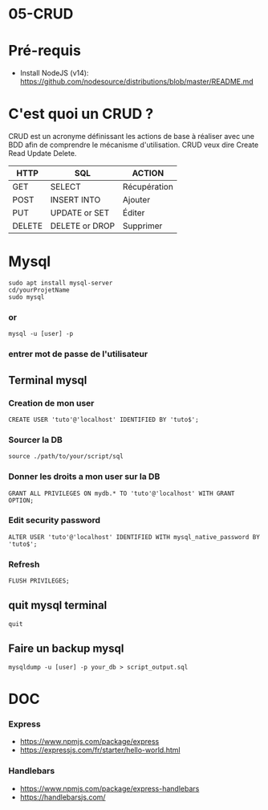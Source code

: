 # 05-CRUD

# Pré-requis
  - Install NodeJS (v14): https://github.com/nodesource/distributions/blob/master/README.md

# C'est quoi un CRUD ?

CRUD est un acronyme définissant les actions de base à réaliser avec une BDD afin de comprendre le mécanisme d'utilisation. CRUD veux dire Create Read Update Delete.

HTTP | SQL | ACTION
 --- | --- | --- 
GET | SELECT | Récupération
POST | INSERT INTO | Ajouter
PUT | UPDATE or SET | Éditer
DELETE | DELETE or DROP | Supprimer


# Mysql
```
sudo apt install mysql-server
cd/yourProjetName
sudo mysql
```

### or

```
mysql -u [user] -p
``` 
### entrer mot de passe de l'utilisateur

## Terminal mysql
### Creation de mon user
`CREATE USER 'tuto'@'localhost' IDENTIFIED BY 'tuto$';`
### Sourcer la DB
`source ./path/to/your/script/sql`
### Donner les droits a mon user sur la DB
`GRANT ALL PRIVILEGES ON mydb.* TO 'tuto'@'localhost' WITH GRANT OPTION;`
### Edit security password
`ALTER USER 'tuto'@'localhost' IDENTIFIED WITH mysql_native_password BY 'tuto$';`
### Refresh
`FLUSH PRIVILEGES;`

## quit mysql terminal
`quit`

## Faire un backup mysql
`mysqldump -u [user] -p your_db > script_output.sql`

# DOC
### Express
  - https://www.npmjs.com/package/express
  - https://expressjs.com/fr/starter/hello-world.html

### Handlebars
  - https://www.npmjs.com/package/express-handlebars
  - https://handlebarsjs.com/